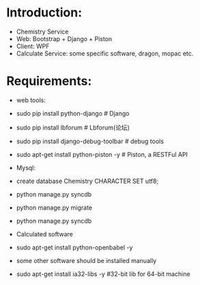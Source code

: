 # Introduction:

 * Chemistry Service
 * Web: Bootstrap + Django + Piston
 * Client: WPF
 * Calculate Service: some specific software, dragon, mopac etc.

# Requirements:
 * web tools:
  * sudo pip install python-django    # Django
  * sudo pip install lbforum          # Lbforum(论坛)
  * sudo pip install django-debug-toolbar   # debug tools
  * sudo apt-get install python-piston -y   # Piston, a RESTFul API 
 
 * Mysql:
  * create database Chemistry CHARACTER SET utf8;
  * python manage.py syncdb
  * python manage.py migrate
  * python manage.py syncdb

 * Calculated software
  * sudo apt-get install python-openbabel -y
  * some other software should be installed manually
  * sudo apt-get install ia32-libs -y  #32-bit lib for 64-bit machine
